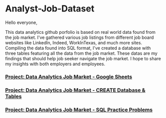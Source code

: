 # Analyst-Job-Dataset

Hello everyone,

This data analytics github porfolio is based on real world data found from the job market. I've gathered various job listings from different job board websites like LinkedIn, Indeed, WorkInTexas, and much more sites. Compiling the data found into SQL format, I've created a database with three tables featuring all the data from the job market. These datas are my findings that should help job seeker navigate the job market. I hope to share my insights with both employers and employees. 





### [Project: Data Analytics Job Market - Google Sheets](https://docs.google.com/spreadsheets/d/1p8cdtake38t07ErRhz5fYOtItuZ23IgeSD8Sdozfn34/edit?gid=0#gid=0)

### [Project: Data Analytics Job Market - CREATE Database & Tables](https://github.com/vovo007/SQL-Analytics-Job-Market-Dataset/blob/main/Create_Database%26Table)

### [Project: Data Analytics Job Market - SQL Practice Problems](https://github.com/vovo007/SQL-Analytics-Job-Market-Dataset/blob/main/Query_Challenger)


